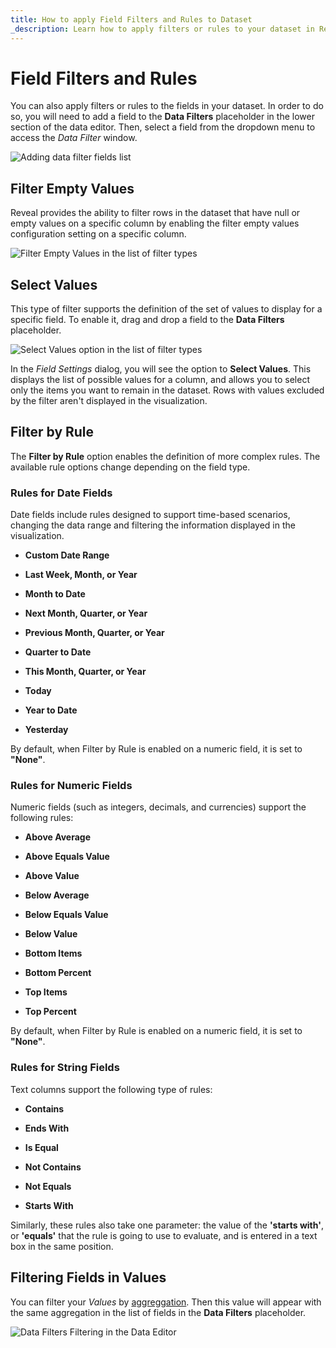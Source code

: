 ```yaml
---
title: How to apply Field Filters and Rules to Dataset 
_description: Learn how to apply filters or rules to your dataset in Reveal while creating visualizations.
---
```


# Field Filters and Rules

You can also apply filters or rules to the fields in your dataset. In
order to do so, you will need to add a field to the **Data Filters**
placeholder in the lower section of the data editor. Then, select a field
from the dropdown menu to access the *Data Filter* window.

![Adding data filter fields list](images/data-filter-visualization-editor.png)
<a name='empty-values'></a>
## Filter Empty Values

Reveal provides the ability to filter rows in the dataset that have null
or empty values on a specific column by enabling the filter empty values
configuration setting on a specific column.

![Filter Empty Values in the list of filter types](images/data-filter-filter-empty-values-option.png)
<a name='select-values'></a>
## Select Values

This type of filter supports the definition of the set of values to
display for a specific field. To enable it, drag and drop a field to the
**Data Filters** placeholder.

![Select Values option in the list of filter types](images/data-filter-select-values.png)

In the *Field Settings* dialog, you will see the option to **Select
Values**. This displays the list of possible values for a column, and
allows you to select only the items you want to remain in the dataset.
Rows with values excluded by the filter aren't displayed in the
visualization.

## Filter by Rule

The **Filter by Rule** option enables the definition of more complex
rules. The available rule options change depending on the field type.

<a name='rules'></a>
### Rules for Date Fields

Date fields include rules designed to support time-based scenarios,
changing the data range and filtering the information displayed in the
visualization.

- **Custom Date Range**

- **Last Week, Month, or Year**

- **Month to Date**

- **Next Month, Quarter, or Year**

- **Previous Month, Quarter, or Year**

- **Quarter to Date**

- **This Month, Quarter, or Year**

- **Today**

- **Year to Date**

- **Yesterday**

By default, when Filter by Rule is enabled on a numeric field, it is set
to **"None"**.

### Rules for Numeric Fields

Numeric fields (such as integers, decimals, and currencies) support the
following rules:

- **Above Average**

- **Above Equals Value**

- **Above Value**

- **Below Average**

- **Below Equals Value**

- **Below Value**

- **Bottom Items**

- **Bottom Percent**

- **Top Items**

- **Top Percent**

By default, when Filter by Rule is enabled on a numeric field, it is set
to **"None"**.

### Rules for String Fields

Text columns support the following type of rules:

- **Contains**

- **Ends With**

- **Is Equal**

- **Not Contains**

- **Not Equals**

- **Starts With**

Similarly, these rules also take one parameter: the value of the **'starts
with'**, or **'equals'** that the rule is going to use to evaluate, and is
entered in a text box in the same position.

## Filtering Fields in Values

You can filter your *Values* by [aggreggation](./calculated/aggregation.md). Then this value will appear with the same aggregation in the list of fields in the **Data Filters** placeholder.

![Data Filters Filtering in the Data Editor](images/data-filters-values-list.png)
